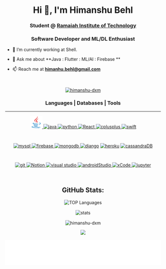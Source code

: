 <!DOCTYPE html>
<html lang="en">

<body>
  <h1 align="center">Hi 👋, I'm Himanshu Behl
  </h1>
  <h3 align="center">Student @ <a href="https://msrit.edu/"> Ramaiah Institute of Technology</a> </h3>
  <h3 align="center">Software Developer and ML/DL Enthusiast</h3>

- 🌱 I’m currently working at Shell.
- 💬 Ask me about **Java : Flutter : ML/AI : Firebase **
- 📫 Reach me at **himanhu.behl@gmail.com**


  <p align="left"> <img
      src="https://komarev.com/ghpvc/?username=himanshu-dxm&label=Profile%20views&color=0e75b6&style=flat"
      alt="" /> 
  </p>
      
  
<!--   <h3 align="center">Github Awards</h3> -->
<p align="center"> <a href="https://github.com/ryo-ma/github-profile-trophy"><img src="https://github-profile-trophy.vercel.app/?username=himanshu-dxm&theme=onedark&rank=-?&column=-1&no-frame=true" alt="himanshu-dxm" /></a> </p>

<h3 align="center">Languages | Databases | Tools </h3><p align="left"><hr>

<p align="center">
<a href="https://www.java.com" target="_blank"> <img src="https://raw.githubusercontent.com/devicons/devicon/master/icons/java/java-original.svg" alt="java" width="40" height="40" /> </a>
<a href="https://docs.oracle.com/javase/8/docs/technotes/guides/language/index.html"> <img src='https://img.shields.io/badge/java-%23ED8B00.svg?style=for-the-badge&logo=java&logoColor=white' alt="java"/> </a>
<!--<a href="https://www.python.org/"> <img src='https://upload.wikimedia.org/wikipedia/commons/thumb/f/f8/Python_logo_and_wordmark.svg/2560px-Python_logo_and_wordmark.svg.png' alt="python" width=100px height=100px/></a>-->
<a href="https://www.python.org" target="_blank"> <img src="https://img.shields.io/badge/Python-14354C?style=for-the-badge&logo=python&logoColor=white" alt="python" /> </a>
<a href="https://flutter.dev/" target="_blank"> <img src='https://img.shields.io/badge/Flutter-20232A?style=for-the-badge&logo=flutter&logoColor=61DAFB' alt="React" />
<a href="https://www.w3schools.com/cpp/" target="_blank"> <img src='https://img.shields.io/badge/C%2B%2B-00599C?style=for-the-badge&logo=c%2B%2B&logoColor=white' alt="cplusplus" /> </a>
<a href="https://developer.apple.com/swift/"> <img src='https://img.shields.io/badge/Swift-F05032?style=for-the-badge&logo=swift&logoColor=white' alt="swift"/> </a>
</p>

<br>

<p align="center">
<a href="https://www.mysql.com/" target="_blank"> <img src="https://img.shields.io/badge/mysql-%2300f.svg?style=for-the-badge&logo=mysql&logoColor=black" alt="mysql" /> </a>
<a href="https://firebase.google.com/" target="_blank"> <img src="https://img.shields.io/badge/Firebase-FCC624?style=for-the-badge&logo=firebase&logoColor=black" alt="firebase" /> </a>
<a href="https://www.mongodb.com/" target="_blank"> <img src="https://img.shields.io/badge/MongoDB-4EA94B?style=for-the-badge&logo=mongodb&logoColor=white" alt="mongodb" /> </a>
<a href='https://docs.djangoproject.com/en/4.1/'><img src="https://img.shields.io/badge/Django-%23316192.svg?style=for-the-badge&logo=django&logoColor=white" alt="django" /></a>
<a href='https://www.heroku.com/'><img src="https://img.shields.io/badge/Heroku-563D7C?style=for-the-badge&logo=heroku&logoColor=white" alt="heroku" /></a>
<a href='https://cassandra.apache.org/_/index.html'> <img src="https://img.shields.io/badge/Cassandra-%2338B2AC.svg?style=for-the-badge&logo=apache-cassandra&logoColor=black" alt="cassandraDB" /> </a>
</p>

<br>

<p align="center">
<a href="https://github.com/" target="_blank"> <img src="https://img.shields.io/badge/Git-F05032?style=for-the-badge&logo=git&logoColor=white" alt="git" /> </a>
<a href='https://notion.so'> <img src="https://img.shields.io/badge/Notion-000?style=for-the-badge&logo=notion" alt="Notion" /> </a>
<a href='https://visualstudio.microsoft.com/'> <img src="https://img.shields.io/badge/Visual%20Studio-%23009639.svg?style=for-the-badge&logo=visualstudio&logoColor=white" alt="visual studio" /> </a>
<a href='https://developer.android.com/'> <img src="https://img.shields.io/badge/Android%20Studio-%23404d59.svg?style=for-the-badge&logo=androidStudio&logoColor=%2361DAFB" alt="androidStudio" /> </a>
<a href='https://developer.apple.com/xcode/'> <img src="https://img.shields.io/badge/XCode-593D88?style=for-the-badge&logo=xCode&logoColor=blue" alt="xCode" /> </a>
<a href='https://jupyter.org/'> <img src="https://img.shields.io/badge/Jupyter%20Notebook-FF4785?style=for-the-badge&logo=jupyter&logoColor=yellow" alt="jupyter" /> </a>
</p>

<br>

<h2 align="center">GitHub Stats:</h3>
<div align="center">

  <!-- <img align="center"
  src="https://github-readme-stats.vercel.app/api/top-langs?username=himanshu-dxm&show_icons=true&locale=en&layout=compact&theme=prussian"
  alt="himanshu-dxm" /> 
   src = "https://github-readme-stats.vercel.app/api/top-langs?username=himanshu-dxm&layout=compact&include_all_commits=true&count_private=true&show_icons=true&line_height=20&title_color=7A7ADB&icon_color=2234AE&text_color=D3D3D3&bg_color=0,000000,130F40" 
  
-->

  <img align="center"
  src = "https://github-readme-stats.vercel.app/api/top-langs?username=himanshu-dxm&layout=compact&include_all_commits=true&count_private=true&show_icons=true&line_height=20&title_color=7A7ADB&icon_color=2234AE&text_color=D3D3D3&bg_color=0,000000,130F40"
  alt="TOP Languages" />

  <!-- <img align="center"
  src="https://github-readme-stats.vercel.app/api?username=himanshu-dxm&show_icons=true&locale=en&layout=compact&theme=prussian"
  alt="himanshu-dxm" /> -->

  <img align="center"
  src="https://github-readme-stats.vercel.app/api?username=himanshu-dxm&show_icons=true&line_height=20&title_color=7A7ADB&icon_color=2234AE&text_color=D3D3D3&bg_color=0,000000,130F40&include_all_commits=true&count_private=true" 
  alt="stats" />
  <br>

  <img align="center"
  src="https://github-readme-streak-stats.herokuapp.com/?user=himanshu-dxm&border=D3D3D3&sideNums=7A7ADB&background=130F40&stroke=6842DB&currStreakNum=7A7ADB&ring=5B3CDD&fire=D3D351&currStreakLabel=D3D3D3&sideLabels=D3D3D3&dates=A3A3A3"
  alt="himanshu-dxm" />
  <br>

<img src="https://github-readme-activity-graph.vercel.app/graph?username=himanshu-dxm&bg_color=0a0a0a&color=a7a9ec&line=bebec6&point=3cdd57&area=true&hide_border=true" />
  
  <!--<img src="https://github-readme-activity-graph.cyclic.app/graph?username=himanshu-dxm&bg_color=130F40&color=7a7adb&line=2234ae&point=FFFFFF" /> -->
</p>
<!--
[![Ashutosh's github activity graph](https://github-readme-activity-graph.vercel.app/graph?username=himanshu-dxm&bg_color=0a0a0a&color=a7a9ec&line=bebec6&point=3cdd57&area=true&hide_border=true)](https://github.com/ashutosh00710/github-readme-activity-graph)
-->
<p align="center">
  <img src="https://raw.githubusercontent.com/Ankit404butfound/Ankit404butfound/main/assets/bye.svg">
</p>

  <!--<p>
  <img src="https://activity-graph.herokuapp.com/graph?username=daigavane70&theme=nord&hide_border=true" />
  stats design taken from "https://github.com/Ankit404butfound/Ankit404butfound/blob/main/README.md"
</p>-->

</body>
</html>
